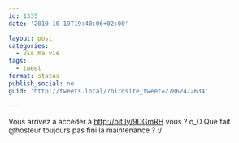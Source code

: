 ```yaml
---
id: 1335
date: '2010-10-19T19:40:06+02:00'

layout: post
categories:
  - Vis ma vie
tags:
  - tweet
format: status
publish_social: no
guid: 'http://tweets.local/?birdsite_tweet=27862472634'

---
```


Vous arrivez à accéder à http://bit.ly/9DGmRH vous ? o\_O Que fait @hosteur toujours pas fini la maintenance ? :/